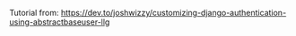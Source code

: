 Tutorial from:
https://dev.to/joshwizzy/customizing-django-authentication-using-abstractbaseuser-llg